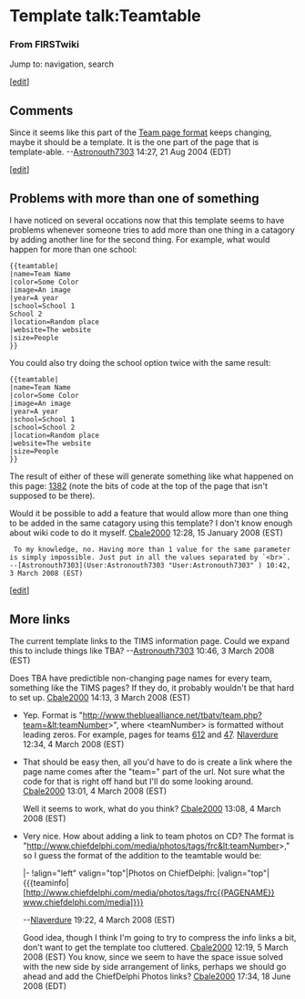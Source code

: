 # Template talk:Teamtable

### From FIRSTwiki

Jump to: navigation, search

[[edit](/index.php?title=Template_talk:Teamtable&action=edit&section=1 "Edit
section: Comments" )]

## Comments

Since it seems like this part of the [Team page
format](FIRSTwiki:Team_page_format "FIRSTwiki:Team page format" )
keeps changing, maybe it should be a template. It is the one part of the page
that is template-able. --[Astronouth7303](User:Astronouth7303
"User:Astronouth7303" ) 14:27, 21 Aug 2004 (EDT)

[[edit](/index.php?title=Template_talk:Teamtable&action=edit&section=2 "Edit
section: Problems with more than one of something" )]

##  Problems with more than one of something

I have noticed on several occations now that this template seems to have
problems whenever someone tries to add more than one thing in a catagory by
adding another line for the second thing. For example, what would happen for
more than one school:

    
    
    {{teamtable|
    |name=Team Name
    |color=Some Color
    |image=An image
    |year=A year
    |school=School 1
    School 2
    |location=Random place
    |website=The website
    |size=People
    }}
    

You could also try doing the school option twice with the same result:

    
    
    {{teamtable|
    |name=Team Name
    |color=Some Color
    |image=An image
    |year=A year
    |school=School 1
    |school=School 2
    |location=Random place
    |website=The website
    |size=People
    }}
    

The result of either of these will generate something like what happened on
this page: [1382](1382 "1382" ) (note the bits of code at the top
of the page that isn't supposed to be there).

Would it be possible to add a feature that would allow more than one thing to
be added in the same catagory using this template? I don't know enough about
wiki code to do it myself. [Cbale2000](User:Cbale2000
"User:Cbale2000" ) 12:28, 15 January 2008 (EST)

     To my knowledge, no. Having more than 1 value for the same parameter is simply impossible. Just put in all the values separated by `<br>`. --[Astronouth7303](User:Astronouth7303 "User:Astronouth7303" ) 10:42, 3 March 2008 (EST) 

[[edit](/index.php?title=Template_talk:Teamtable&action=edit&section=3 "Edit
section: More links" )]

##  More links

The current template links to the TIMS information page. Could we expand this
to include things like TBA? --[Astronouth7303](User:Astronouth7303
"User:Astronouth7303" ) 10:46, 3 March 2008 (EST)

Does TBA have predictible non-changing page names for every team, something
like the TIMS pages? If they do, it probably wouldn't be that hard to set up.
[Cbale2000](User:Cbale2000 "User:Cbale2000" ) 14:13, 3 March 2008
(EST)

  * Yep. Format is "http://www.thebluealliance.net/tbatv/team.php?team=&lt;teamNumber&gt;", where &lt;teamNumber&gt; is formatted without leading zeros. For example, pages for teams [612](http://www.thebluealliance.net/tbatv/team.php?team=612 "http://www.thebluealliance.net/tbatv/team.php?team=612" ) and [47](http://www.thebluealliance.net/tbatv/team.php?team=47 "http://www.thebluealliance.net/tbatv/team.php?team=47" ). [Nlaverdure](User:Nlaverdure "User:Nlaverdure" ) 12:34, 4 March 2008 (EST) 

    

  * That should be easy then, all you'd have to do is create a link where the page name comes after the "team=" part of the url. Not sure what the code for that is right off hand but I'll do some looking around. [Cbale2000](User:Cbale2000 "User:Cbale2000" ) 13:01, 4 March 2008 (EST) 

    

    Well it seems to work, what do you think? [Cbale2000](User:Cbale2000 "User:Cbale2000" ) 13:08, 4 March 2008 (EST) 

    

    

    

  * Very nice. How about adding a link to team photos on CD? The format is "http://www.chiefdelphi.com/media/photos/tags/frc&lt;teamNumber&gt;," so I guess the format of the addition to the teamtable would be: 
    
    
    |-
    !align="left" valign="top"|Photos on ChiefDelphi:
    |valign="top"|{{{teaminfo|[http://www.chiefdelphi.com/media/photos/tags/frc{{PAGENAME}} www.chiefdelphi.com/media]}}}
    

    

    

     \--[Nlaverdure](User:Nlaverdure "User:Nlaverdure" ) 19:22, 4 March 2008 (EST) 

    

    

    

     Good idea, though I think I'm going to try to compress the info links a bit, don't want to get the template too cluttered. [Cbale2000](User:Cbale2000 "User:Cbale2000" ) 12:19, 5 March 2008 (EST) 
     You know, since we seem to have the space issue solved with the new side by side arrangement of links, perhaps we should go ahead and add the ChiefDelphi Photos links? [Cbale2000](User:Cbale2000 "User:Cbale2000" ) 17:34, 18 June 2008 (EDT) 

